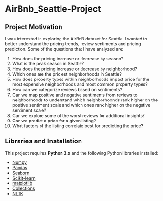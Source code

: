 # AirBnb_Seattle-Project

## Project Motivation

I was interested in exploring the AirBnB dataset for Seattle. I wanted to better understand the pricing trends, review sentiments and pricing prediction. Some of the questions that I have analyzed are:

1. How does the pricing increase or decrease by season?
2. What is the peak season in Seattle?
3. How does the pricing increase or decrease by neighborhood?
4. Which ones are the priciest neighborhoods in Seattle?
5. How does property types within neighborhoods impact price for the most expensive neighborhoods and most common property types?
6. How can we categorize reviews based on sentiments?
7. Can we map positive and negative sentiments from reviews to neighborhoods to understand which neighborhoonds rank higher on the positive sentiment scale and which ones rank higher on the negative sentiment scale?
8. Can we explore some of the worst reviews for additional insights?
9. Can we predict a price for a given listing?
10. What factors of the listing correlate best for predicting the price?

## Libraries and Installation

This project requires **Python 3.x** and the following Python libraries installed:
- [Numpy](https://numpy.org/)
- [Pandas](http://pandas.pydata.org/)
- [Seaborn](https://seaborn.pydata.org/)
- [Scikit-learn](http://scikit-learn.org/stable/_)
- [matplotlib](http://matplotlib.org/)
- [Collections](https://docs.python.org/2/library/collections.html)
- [NLTK](https://www.nltk.org/)



